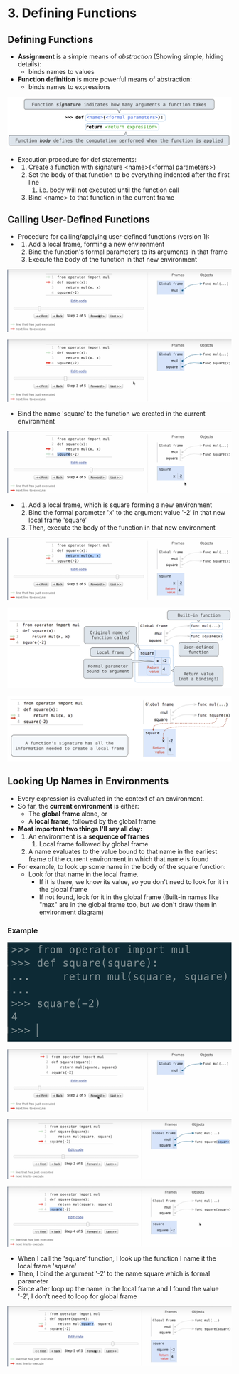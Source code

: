 # 3. Defining Functions

## Defining Functions

* **Assignment** is a simple means of _abstraction_  \(Showing simple, hiding details\): 
  * binds names to values
* **Function definition** is more powerful means of abstraction: 
  * binds names to expressions

![](.gitbook/assets/2019-12-27-8.04.34.png)

* Execution procedure for def statements:
* 1. Create a function with signature  &lt;name&gt;\(&lt;formal parameters&gt;\)
  2. Set the body of that function to be everything indented after the first line
     1. i.e. body will not executed until the function call
  3. Bind &lt;name&gt; to that function in the current frame

## Calling User-Defined Functions

* Procedure for calling/applying user-defined functions  \(version 1\):
* 1. Add a local frame, forming a new environment
  2. Bind the function's formal parameters to its arguments in that frame
  3. Execute the body of the function in that new environment

![](.gitbook/assets/2019-12-27-8.12.16.png)

![](.gitbook/assets/2019-12-27-8.12.47.png)

* Bind the name 'square′ to the function we created in the current environment

![](.gitbook/assets/2019-12-27-8.15.17.png)

* 1. Add a local frame, which is square forming a new environment
  2. Bind the formal parameter 'x' to the argument value '-2′ in that new local frame 'square′
  3. Then, execute the body of the function in that new environment

![](.gitbook/assets/2019-12-27-8.18.55.png)

![](.gitbook/assets/2019-12-27-8.19.43.png)

![](.gitbook/assets/2019-12-27-8.22.05.png)

## Looking Up Names in Environments

* Every expression is evaluated in the context of an environment.
* So far, the **current environment** is either:
  * The **global frame** alone, or
  * A **local frame**, followed by the global frame
* **Most important two things I'll say all day:**
* 1. An environment is a **sequence of frames**
     1. Local frame followed by global frame
  2. A name evaluates to the value bound to that name in the earliest frame of the current environment in which that name is found
* For example, to look up some name in the body of the square function:
  * Look for that name in the local frame.
    * If it is there, we know its value, so you don't need to look for it in the global frame
    * If not found, look for it in the global frame \(Built-in names like "max" are in the global frame too, but we don't draw them in environment diagram\)

### Example

![Why is it work?](.gitbook/assets/2019-12-27-8.42.28.png)

![](.gitbook/assets/2019-12-27-8.43.06.png)

![](.gitbook/assets/2019-12-27-8.43.42.png)

![](.gitbook/assets/2019-12-27-8.44.10.png)

* When I call the 'square′ function, I look up the function I name it the local frame 'square'
* Then, I bind the argument '-2′ to the name square which is formal parameter
* Since after loop up the name in the local frame and I found the value '-2′, I don't need to loop for global frame

![](.gitbook/assets/2019-12-27-8.48.12.png)



